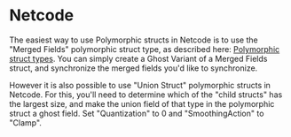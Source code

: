 
# Netcode

The easiest way to use Polymorphic structs in Netcode is to use the "Merged Fields" polymorphic struct type, as described here: [Polymorphic struct types](./poly-struct-types.md). You can simply create a Ghost Variant of a Merged Fields struct, and synchronize the merged fields you'd like to synchronize.

However it is also possible to use "Union Struct" polymorphic structs in Netcode. For this, you'll need to determine which of the "child structs" has the largest size, and make the union field of that type in the polymorphic struct a ghost field. Set "Quantization" to 0 and "SmoothingAction" to "Clamp".